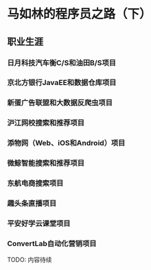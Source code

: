 # 马如林的程序员之路（下）

## 职业生涯

### 日月科技汽车衡C/S和油田B/S项目

### 京北方银行JavaEE和数据仓库项目

### 新蛋广告联盟和大数据反爬虫项目

### 沪江网校搜索和推荐项目

### 添物网（Web、iOS和Android）项目

### 微鲸智能搜索和推荐项目

### 东航电商搜索项目

### 趣头条直播项目

### 平安好学云课堂项目

### ConvertLab自动化营销项目

TODO: 内容待续
